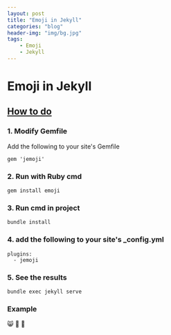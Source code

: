 ```yaml
---
layout: post
title: "Emoji in Jekyll"
categories: "blog"
header-img: "img/bg.jpg"
tags:
    - Emoji
    - Jekyll
---
```


# Emoji in Jekyll

## [How to do](https://github.com/jekyll/jemoji)

### 1. Modify Gemfile
Add the following to your site's Gemfile
```javascript=+
gem 'jemoji'
```

### 2. Run with Ruby cmd
```javascript=+
gem install emoji
```

### 3. Run cmd in project
```javascript=+
bundle install
```

### 4. add the following to your site's _config.yml
```javascript=+
plugins:
  - jemoji
```

### 5. See the results
```javascript=+
bundle exec jekyll serve
```

### Example
:smile_cat: :money_mouth_face: :robot:
